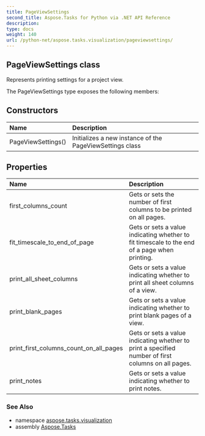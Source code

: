 ```yaml
---
title: PageViewSettings
second_title: Aspose.Tasks for Python via .NET API Reference
description: 
type: docs
weight: 140
url: /python-net/aspose.tasks.visualization/pageviewsettings/
---
```


## PageViewSettings class

Represents printing settings for a project view.

The PageViewSettings type exposes the following members:
## Constructors
| Name | Description |
| :- | :- |
|PageViewSettings()|Initializes a new instance of the PageViewSettings class|
## Properties
| Name | Description |
| :- | :- |
|first_columns_count|Gets or sets the number of first columns to be printed on all pages.|
|fit_timescale_to_end_of_page|Gets or sets a value indicating whether to fit timescale to the end of a page when printing.|
|print_all_sheet_columns|Gets or sets a value indicating whether to print all sheet columns of a view.|
|print_blank_pages|Gets or sets a value indicating whether to print blank pages of a view.|
|print_first_columns_count_on_all_pages|Gets or sets a value indicating whether to print a specified number of first columns on all pages.|
|print_notes|Gets or sets a value indicating whether to print notes.|

### See Also

* namespace [aspose.tasks.visualization](/tasks/python-net/aspose.tasks.visualization/)
* assembly [Aspose.Tasks](/tasks/python-net/)

